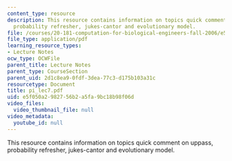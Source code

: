 ```yaml
---
content_type: resource
description: This resource contains information on topics quick comment on uppass,
  probability refresher, jukes-cantor and evolutionary model.
file: /courses/20-181-computation-for-biological-engineers-fall-2006/e5f050a2982756b2a5fa9bc18b98f06d_pi_lec7.pdf
file_type: application/pdf
learning_resource_types:
- Lecture Notes
ocw_type: OCWFile
parent_title: Lecture Notes
parent_type: CourseSection
parent_uid: 2d1c8ea9-0fdf-3dea-77c3-d175b103a31c
resourcetype: Document
title: pi_lec7.pdf
uid: e5f050a2-9827-56b2-a5fa-9bc18b98f06d
video_files:
  video_thumbnail_file: null
video_metadata:
  youtube_id: null
---
```

This resource contains information on topics quick comment on uppass, probability refresher, jukes-cantor and evolutionary model.

